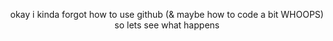 <html>
<body style="text-align:center;">

<!-- html nerds how do i make the text center aligned again... -->
okay i kinda forgot how to use github (& maybe how to code a bit WHOOPS) so lets see what happens

<p align="center">
  <a href="https://media.tenor.com/zEfq4fkbyJkAAAAM/dawn-majora.gif" width=450 height=200></a>
</p>

</html>
